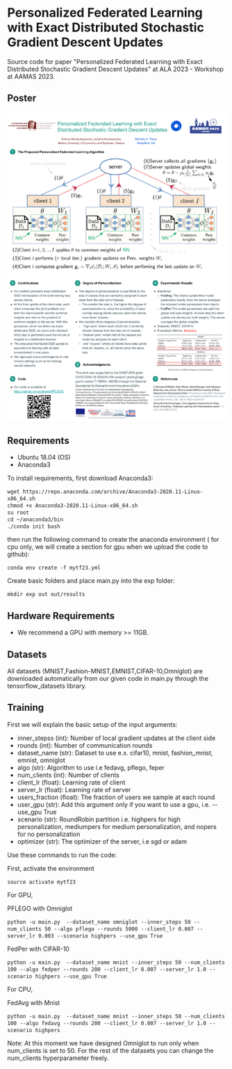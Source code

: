 # Personalized Federated Learning with Exact Distributed Stochastic Gradient Descent Updates

Source code for paper "Personalized Federated Learning with Exact Distributed Stochastic Gradient Descent Updates" at ALA 2023 - Workshop at AAMAS 2023.

## Poster

![](img/aamas_poster.png)

## Requirements

- Ubuntu 18.04 (OS)
- Anaconda3

To install requirements, first download Anaconda3:

```setup
wget https://repo.anaconda.com/archive/Anaconda3-2020.11-Linux-x86_64.sh
chmod +x Anaconda3-2020.11-Linux-x86_64.sh
su root
cd ~/anaconda3/bin
./conda init bash
```

then run the following command to create the anaconda environment ( for cpu only, we will create a section for gpu when we upload the code to github):

```setup
conda env create -f mytf23.yml 
```

Create basic folders and place main.py into the exp folder:

```setup
mkdir exp out out/results
```

## Hardware Requirements
- We recommend a GPU with memory >= 11GB.

## Datasets
All datasets (MNIST,Fashion-MNIST,EMNIST,CIFAR-10,Omniglot) are downloaded automatically from our given code in main.py through the tensorflow_datasets library.


## Training

First we will explain the basic setup of the input arguments:
- inner_stepss (int): Number of local gradient updates at the client side
- rounds (int): Number of communication rounds
- dataset_name (str): Dataset to use e.x. cifar10, mnist, fashion_mnist, emnist, omniglot
- algo (str): Algorithm to use i.e fedavg, pflego, feper
- num_clients (int): Number of clients
- client_lr (float): Learning rate of client
- server_lr (float): Learning rate of server
- users_fraction (float): The fraction of users we sample at each round
- user_gpu (str): Add this argument only if you want to use a gpu, i.e. --use_gpu True
- scenario (str): RoundRobin partition i.e. highpers for high personalization, mediumpers for medium personalization, and nopers for no personalization
- optimizer (str): The optimizer of the server, i.e sgd or adam

Use these commands to run the code:

First, activate the environment
```train
source activate mytf23
```



For GPU,

PFLEGO with Omniglot

```train
python -u main.py  --dataset_name omniglot --inner_steps 50 --num_clients 50 --algo pflego --rounds 5000 --client_lr 0.007 --server_lr 0.003 --scenario highpers --use_gpu True
```

FedPer with CIFAR-10
```train
python -u main.py  --dataset_name mnist --inner_steps 50 --num_clients 100 --algo fedper --rounds 200 --client_lr 0.007 --server_lr 1.0 --scenario highpers --use_gpu True
```

For CPU,

FedAvg with Mnist
```train
python -u main.py  --dataset_name mnist --inner_steps 50 --num_clients 100 --algo fedavg --rounds 200 --client_lr 0.007 --server_lr 1.0 --scenario highpers
```

Note: At this moment we have designed Omniglot to run only when num_clients is set to 50. For the rest of the datasets you can change the num_clients hyperparameter freely.
